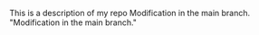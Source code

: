 This is a description of my repo
Modification in the main branch.
"Modification in the main branch."
